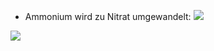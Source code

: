 - Ammonium wird zu Nitrat umgewandelt:
![](Pasted%20image%2020231123094351.png)

![](Pasted%20image%2020231123094410.png)
